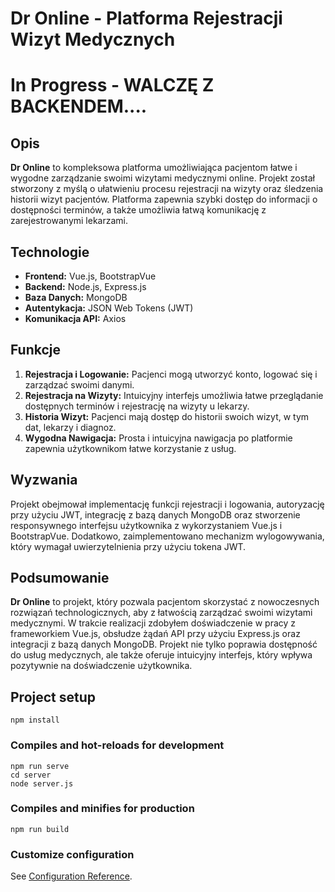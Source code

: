 # Dr Online - Platforma Rejestracji Wizyt Medycznych

# In Progress - WALCZĘ Z BACKENDEM....

## Opis

**Dr Online** to kompleksowa platforma umożliwiająca pacjentom łatwe i wygodne zarządzanie swoimi wizytami medycznymi online. Projekt został stworzony z myślą o ułatwieniu procesu rejestracji na wizyty oraz śledzenia historii wizyt pacjentów. Platforma zapewnia szybki dostęp do informacji o dostępności terminów, a także umożliwia łatwą komunikację z zarejestrowanymi lekarzami.

## Technologie

- **Frontend:** Vue.js, BootstrapVue
- **Backend:** Node.js, Express.js
- **Baza Danych:** MongoDB
- **Autentykacja:** JSON Web Tokens (JWT)
- **Komunikacja API:** Axios

## Funkcje

1. **Rejestracja i Logowanie:** Pacjenci mogą utworzyć konto, logować się i zarządzać swoimi danymi.
2. **Rejestracja na Wizyty:** Intuicyjny interfejs umożliwia łatwe przeglądanie dostępnych terminów i rejestrację na wizyty u lekarzy.
3. **Historia Wizyt:** Pacjenci mają dostęp do historii swoich wizyt, w tym dat, lekarzy i diagnoz.
4. **Wygodna Nawigacja:** Prosta i intuicyjna nawigacja po platformie zapewnia użytkownikom łatwe korzystanie z usług.

## Wyzwania

Projekt obejmował implementację funkcji rejestracji i logowania, autoryzację przy użyciu JWT, integrację z bazą danych MongoDB oraz stworzenie responsywnego interfejsu użytkownika z wykorzystaniem Vue.js i BootstrapVue. Dodatkowo, zaimplementowano mechanizm wylogowywania, który wymagał uwierzytelnienia przy użyciu tokena JWT.

## Podsumowanie

**Dr Online** to projekt, który pozwala pacjentom skorzystać z nowoczesnych rozwiązań technologicznych, aby z łatwością zarządzać swoimi wizytami medycznymi. W trakcie realizacji zdobyłem doświadczenie w pracy z frameworkiem Vue.js, obsłudze żądań API przy użyciu Express.js oraz integracji z bazą danych MongoDB. Projekt nie tylko poprawia dostępność do usług medycznych, ale także oferuje intuicyjny interfejs, który wpływa pozytywnie na doświadczenie użytkownika.


## Project setup

```
npm install
```

### Compiles and hot-reloads for development

```
npm run serve
cd server
node server.js
```

### Compiles and minifies for production

```
npm run build
```

### Customize configuration

See [Configuration Reference](https://cli.vuejs.org/config/).
